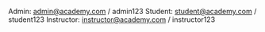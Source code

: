 Admin: admin@academy.com / admin123
Student: student@academy.com / student123
Instructor: instructor@academy.com / instructor123